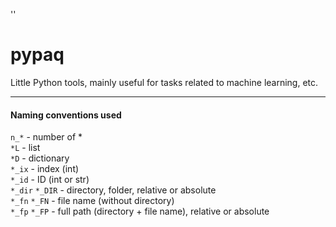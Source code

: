 '<!--SKIP_FIX-->'
# pypaq

Little Python tools, mainly useful for tasks related to machine learning, etc.

-----------------

#### Naming conventions used
          
`n_*` - number of *<br>
`*L` - list<br>
`*D` - dictionary<br>
`*_ix` - index (int)<br>
`*_id` - ID (int or str)<br> 
`*_dir` `*_DIR` - directory, folder, relative or absolute<br>
`*_fn` `*_FN` - file name (without directory)<br>
`*_fp` `*_FP` - full path (directory + file name), relative or absolute<br>